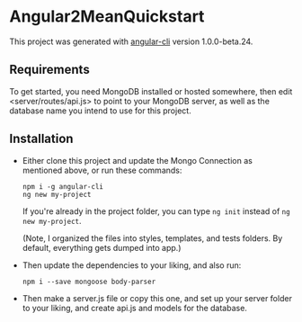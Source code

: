 # Angular2MeanQuickstart

This project was generated with [angular-cli](https://github.com/angular/angular-cli) version 1.0.0-beta.24.

## Requirements

To get started, you need MongoDB installed or hosted somewhere, then edit <server/routes/api.js> to point to your MongoDB server, as well as the database name you intend to use for this project.

## Installation

- Either clone this project and update the Mongo Connection as mentioned above, or run these commands:
  
  ```node
  npm i -g angular-cli
  ng new my-project
  ```
  If you're already in the project folder, you can type `ng init` instead of `ng new my-project`.
  
  (Note, I organized the files into styles, templates, and tests folders. By default, everything gets dumped into app.)
- Then update the dependencies to your liking, and also run:
  
  ```node
  npm i --save mongoose body-parser
  ```

- Then make a server.js file or copy this one, and set up your server folder to your liking, and create api.js and models for the database.
